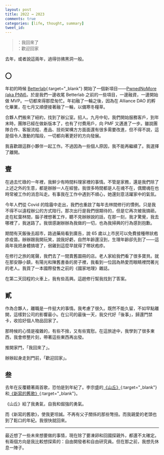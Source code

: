```yaml
---
layout: post
title: 2022 ⇝ 2023
comments: true
categories: [life, thought, summary]
tweet_id:
---
```


> ：我回來了<br>
> ：歡迎回家

去年，或者說這兩年，過得彷彿黑洞一般。

## 〇

年初的時候 [Betterlab](https://conanblog.me/blog/2022/01/03/2021-2022/){:target="_blank"} 開始了一個新項目——[PwnedNoMore (aka PNM)](https://techcrunch.com/2022/07/13/meet-the-newest-crypto-builders-from-web3-accelerator-alliance-daos-demo-day/)。於是我們一邊收尾 Betterlab 之前的一些項目，一邊融資，一邊開始做 MVP。一切都來得那麼匆忙。年初融了一輪之後，因為在 Alliance DAO 的孵化畢業，在七月又順便接著融了一輪，以備寒冬糧草。

合夥人們搬來了紐約，找到了辦公室。招人。九月中旬，我們開始服務客戶，到年末時，團隊已經在做新版本了，也有了付費用戶，向 PMF 又邁進了一步。雖說團隊合作、客服流程、產品、技術架構方方面面還有很多需要改進，但不得不說，這是個令人激動的階段，一切都向著更好的方向發展。

我喜歡跟這群小夥伴一起工作。不過因為一些個人原因，我不能再繼續了。我選擇了離開。

## 壹

在過去忙碌的一年裡，我鮮少有時間料理家裡的事情。不管是家務，還是我們除了上述之外的生意，都是辦辦一人在經營。我很多時間都是人在魂不在，偶爾魂在也時常被工作的消息叫走。有事我在工作中遇到不順心，她還刻意活躍家中的氣氛。

今年人們從 Covid 的陰霾中走出，我們也重啟了每年去林間修行的慣例。只是我不得不以遠程辦公的方式陪行。那次出行是我們很期待的，但是它再次被我搞砸。走在紅葉林間，腦子裡想著工作，聽不見辦辦說的話，在那一刻，我才驚覺，我去哪裡了，我迷路了。我很感謝辦辦為我做的一切，也為我掃興的行為感到抱歉。

期間有天飯後去超市，路過藥局看到廣告，說 65 歲以上市民可以免費接種帶狀疱疹疫苗。辦辦跟我開玩笑，說我好虧，自然年齡還沒到，生理年齡卻先到了——這兩年我把身體搞壞了，弱雞到這麼早就得了帶狀疱疹。

在修行之旅的尾聲，我們去了一間賣舊圖冊的店。老人家給我們看了很多寶貝。就在那安靜小鎮，有陽光和陳舊書香的房子裡，我看到一位因為熱愛而眼睛裡閃著光的老人。我買了一本國際發售之前的《國家地理》雜誌。

在第二天回程的火車上，我有些高興。這趟修行幫我找到了答案。

## 貳

作為合夥人，離職是一件挺大的事情。我考慮了很久。既然不能久留，不如早點離開，這樣對公司的影響最小。在公司的最後一天，我交代好「後事」，歸還門禁卡，收拾好個人物品回家了。

那時候的心情是複雜的，有些不捨，又有些寬慰。在這旅途中，我學到了很多東西，我會修整片刻，帶著這些東西再出發。

推開家門，「我回來了」。

辦辦起身走到門前，「歡迎回家」。

## 叁

去年在反覆聽著兩首歌，恐怕是到年紀了。李宗盛的[《山丘》](https://www.youtube.com/watch?v=rVEMTxg_LrU){:target="_blank"}和[《新寫的舊歌》](https://www.youtube.com/watch?v=w-vDvcOyJo8){:target="_blank"}。

《山丘》給了我勇氣，自我和倔強的勇氣。

而《新寫的舊歌》，使我更坦誠。不再有父子關係的那些彆扭。而我親愛的老頭也到了鬆口的年紀。我很快就回來。

---

最近想了一些未來想要做的事情，現在除了要凍卵和回國探親外，都還不太確定。有兩個方向是我比較想探索的：自由開發者和自由研究員。但在那之前，我想先休息一陣子。
